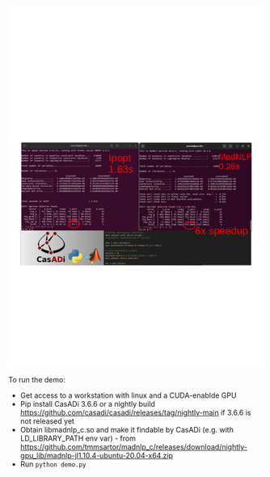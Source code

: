 ![alt text](https://github.com/jgillis/madnlp_demo/blob/main/screen.png?raw=true)

To run the demo:
 * Get access to a workstation with linux and a CUDA-enablde GPU
 * Pip install CasADi 3.6.6 or a nightly build https://github.com/casadi/casadi/releases/tag/nightly-main if 3.6.6 is not released yet
 * Obtain libmadnlp_c.so and make it findable by CasADi (e.g. with LD_LIBRARY_PATH env var) - from https://github.com/tmmsartor/madnlp_c/releases/download/nightly-gpu_lib/madnlp-jl1.10.4-ubuntu-20.04-x64.zip
 * Run `python demo.py`
